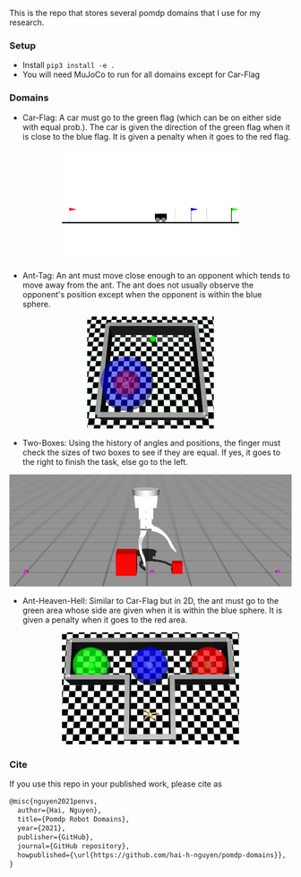 This is the repo that stores several pomdp domains that I use for my research.

### Setup
- Install `pip3 install -e .`
- You will need MuJoCo to run for all domains except for Car-Flag

### Domains
- Car-Flag: A car must go to the green flag (which can be on either side with equal prob.). The car is given the direction of the green flag when it is close to the blue flag. It is given a penalty when it goes to the red flag.

<p align="center">
  <img src="./images/car-flag.png" height="200" />
</p>

- Ant-Tag: An ant must move close enough to an opponent which tends to move away from the ant. The ant does not usually observe the opponent's position except when the opponent is within the blue sphere.

<p align="center">
  <img src="./images/ant-tag.png" height="200" />
</p>

- Two-Boxes: Using the history of angles and positions, the finger must check the sizes of two boxes to see if they are equal. If yes, it goes to the right to finish the task, else go to the left.

<p align="center">
  <img src="./images/two-boxes.png" height="200" />
</p>

- Ant-Heaven-Hell: Similar to Car-Flag but in 2D, the ant must go to the green area whose side are given when it is within the blue sphere. It is given a penalty when it goes to the red area.

<p align="center">
  <img src="./images/ant-hh.png" height="200" />
</p>

### Cite
If you use this repo in your published work, please cite as


```
@misc{nguyen2021penvs,
  author={Hai, Nguyen},
  title={Pomdp Robot Domains},
  year={2021},
  publisher={GitHub},
  journal={GitHub repository},
  howpublished={\url{https://github.com/hai-h-nguyen/pomdp-domains}},
}
```
